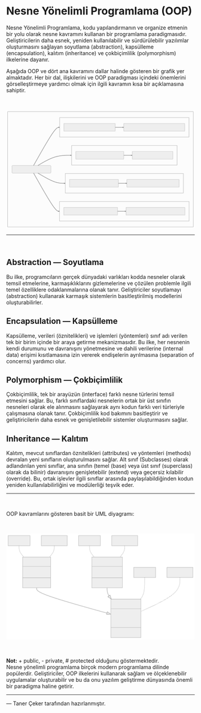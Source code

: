 # Nesne Yönelimli Programlama (OOP)

Nesne Yönelimli Programlama, kodu yapılandırmanın ve organize etmenin bir yolu olarak nesne kavramını kullanan bir programlama paradigmasıdır. Geliştiricilerin daha esnek, yeniden kullanılabilir ve sürdürülebilir yazılımlar oluşturmasını sağlayan soyutlama (abstraction), kapsülleme (encapsulation), kalıtım (inheritance) ve çokbiçimlilik (polymorphism) ilkelerine dayanır.

Aşağıda OOP ve dört ana kavramını dallar halinde gösteren bir grafik yer almaktadır. Her bir dal, ilişkilerini ve OOP paradigması içindeki önemlerini görselleştirmeye yardımcı olmak için ilgili kavramın kısa bir açıklamasına sahiptir.

<br/>

![oop-concepts.svg](images/oop-concepts.svg)

---

<br/>

## Abstraction — Soyutlama

Bu ilke, programcıların gerçek dünyadaki varlıkları kodda nesneler olarak temsil etmelerine, karmaşıklıklarını gizlemelerine ve çözülen problemle ilgili temel özelliklere odaklanmalarına olanak tanır. Geliştiriciler soyutlamayı (abstraction) kullanarak karmaşık sistemlerin basitleştirilmiş modellerini oluşturabilirler.
<br/>

## Encapsulation — Kapsülleme

Kapsülleme, verileri (öznitelikleri) ve işlemleri (yöntemleri) sınıf adı verilen tek bir birim içinde bir araya getirme mekanizmasıdır. Bu ilke, her nesnenin kendi durumunu ve davranışını yönetmesine ve dahili verilerine (internal data) erişimi kısıtlamasına izin vererek endişelerin ayrılmasına (separation of concerns) yardımcı olur.
<br/>

## Polymorphism — Çokbiçimlilik

Çokbiçimlilik, tek bir arayüzün (interface) farklı nesne türlerini temsil etmesini sağlar. Bu, farklı sınıflardaki nesnelerin ortak bir üst sınıfın nesneleri olarak ele alınmasını sağlayarak aynı kodun farklı veri türleriyle çalışmasına olanak tanır. Çokbiçimlilik kod bakımını basitleştirir ve geliştiricilerin daha esnek ve genişletilebilir sistemler oluşturmasını sağlar.
<br/>

## Inheritance — Kalıtım

Kalıtım, mevcut sınıflardan öznitelikleri (attributes) ve yöntemleri (methods) devralan yeni sınıfların oluşturulmasını sağlar. Alt sınıf (Subclasses) olarak adlandırılan yeni sınıflar, ana sınıfın (temel (base) veya üst sınıf (superclass) olarak da bilinir) davranışını genişletebilir (extend) veya geçersiz kılabilir (override). Bu, ortak işlevler ilgili sınıflar arasında paylaşılabildiğinden kodun yeniden kullanılabilirliğini ve modülerliği teşvik eder.

---

<br/>

OOP kavramlarını gösteren basit bir UML diyagramı:

<br/>

![oop-uml-diagram.svg](images/oop-uml-diagram.svg)

<br/>

**Not:** + public, - private, # protected olduğunu göstermektedir.
<br/>
Nesne yönelimli programlama birçok modern programlama dilinde popülerdir. Geliştiriciler, OOP ilkelerini kullanarak sağlam ve ölçeklenebilir uygulamalar oluşturabilir ve bu da onu yazılım geliştirme dünyasında önemli bir paradigma haline getirir.

---

— Taner Çeker tarafından hazırlanmıştır.
